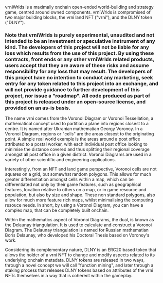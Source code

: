 vrniWrlds is a maximally onchain open-ended world-building and strategy game, centred around owned components. vrniWrlds is compromised of two major building blocks, the vrni land NFT ("vrni"), and the DLNY token ("DLNY").

### Note that vrniWrlds is purely experimental, unaudited and not intended to be an investment or speculative instrument of any kind. The developers of this project will not be liable for any loss which results from the use of this project. By using these contracts, front ends or any other vrniWrlds related products, users accept that they are aware of these risks and assume responsibility for any loss that may result. The developers of this project have no intention to conduct any marketing, seek entry for any token related to this project into an exchange, and will not provide guidance to further development of this project, nor issue a "roadmap". All code produced as part of this project is released under an open-source license, and provided on an as-is basis. ###

The name vrni comes from the Voronoi Diagram or Voronoi Tessellation, a mathematical concept used to partition a plane into regions closest to a centre. It is named after Ukranian mathematian Georgy Voronoy. In a Voronoi Diagram, regions or "cells" are the areas closest to the originating point. A simple real world example is the areas around a post office attributed to a postal worker, with each individual post office looking to minimise the distance covered and thus splitting their regional coverage amongst all post office in a given district. Voronoi Diagrams are used in a variety of other scientific and engineering applications.

Interestingly, from an NFT and land game perspective, Voronoi cells are not squares on a grid, but somewhat random polygons. This allows for much greater differentiation amongst cells within a map, which can be differentiated not only by their game features, such as geographical features, location relative to others on a map, or in game resource and population, but also by size and shape. These non standard polygons, also allow for much more feature rich maps, whilst minimalising the computing resouce needs. In short, by using a Voronoi Diagram, you can have a complex map, that can be completely built onchain.

Within the mathematics aspect of Voronoi Diagrams, the dual, is known as the Delaunay triangulation. It is used to calculate and construct a Voronoi Diagram. The Delaunay triangulation is named for Russian mathematian Boris Delaunay, who developed his Doctoral Thesis based on Voronoy's work.

Considering its complementary nature, DLNY is an ERC20 based token that allows the holder of a vrni NFT to change and modify aspects related to its underlying onchain metadata. DLNY tokens are released in two ways, through a novel concept we will call "function mining", and later through a staking process that releases DLNY tokens based on attributes of the vrni NFTs themselves in a way that is coherent within the gameplay.